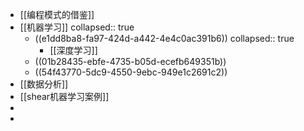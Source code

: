 - [[编程模式的借鉴]]
- [[机器学习]]
  collapsed:: true
	- ((e1dd8ba8-fa97-424d-a442-4e4c0ac391b6))
	  collapsed:: true
		- [[深度学习]]
	- ((01b28435-ebfe-4735-b05d-ecefb649351b))
	- ((54f43770-5dc9-4550-9ebc-949e1c2691c2))
- [[数据分析]]
- [[shear机器学习案例]]
-
-